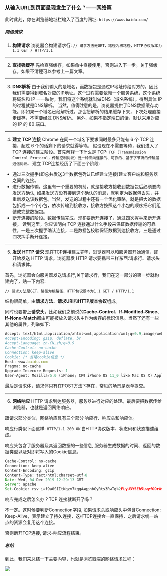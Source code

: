 ### 从输入URL到页面呈现发生了什么？——网络篇
此时此刻，你在浏览器地址栏输入了百度的网址:
`https://www.baidu.com/`

##### 网络请求
1. **构建请求**
浏览器会构建请求行:
`
// 请求方法是GET，路径为根路径，HTTP协议版本为1.1
GET / HTTP/1.1
`
----
2. **查找强缓存**
先检查强缓存，如果命中直接使用，否则进入下一步。关于强缓存，如果不清楚可以参考上一篇文章。
----
3. **DNS解析**
由于我们输入的是域名，而数据包是通过IP地址传给对方的。因此我们需要得到域名对应的IP地址。这个过程需要依赖一个服务系统，这个系统将域名和 IP 一一映射，我们将这个系统就叫做DNS（域名系统）。得到具体 IP 的过程就是DNS解析。
当然，值得注意的是，浏览器提供了DNS数据缓存功能。即如果一个域名已经解析过，那会把解析的结果缓存下来，下次处理直接走缓存，不需要经过 DNS解析。
另外，如果不指定端口的话，默认采用对应的 IP 的 80 端口。
----
4. **建立 TCP 连接**
Chrome 在同一个域名下要求同时最多只能有 6 个 TCP 连接，超过 6 个的话剩下的请求就得等待。
假设现在不需要等待，我们进入了 TCP 连接的建立阶段。首先解释一下什么是 TCP:
`
TCP（Transmission Control Protocol，传输控制协议）是一种面向连接的、可靠的、基于字节流的传输层通信协议。
`
建立 TCP连接经历了下面三个阶段:
* 通过三次握手(即总共发送3个数据包确认已经建立连接)建立客户端和服务器之间的连接。
* 进行数据传输。这里有一个重要的机制，就是接收方接收到数据包后必须要向发送方确认, 如果发送方没有接到这个确认的消息，就判定为数据包丢失，并重新发送该数据包。当然，发送的过程中还有一个优化策略，就是把大的数据包拆成一个个小包，依次传输到接收方，接收方按照这个小包的顺序把它们组装成完整数据包。
* 断开连接的阶段。数据传输完成，现在要断开连接了，通过四次挥手来断开连接。
读到这里，你应该明白 TCP 连接通过什么手段来保证数据传输的可靠性，一是三次握手确认连接，二是数据包校验保证数据到达接收方，三是通过四次挥手断开连接。
----
5. **发送 HTTP 请求**
现在TCP连接建立完毕，浏览器可以和服务器开始通信，即开始发送 HTTP 请求。浏览器发 HTTP 请求要携带三样东西:请求行、请求头和请求体。

首先，浏览器会向服务器发送请求行,关于请求行，我们在这一部分的第一步就构建完了，贴一下内容:

`
// 请求方法是GET，路径为根路径，HTTP协议版本为1.1
GET / HTTP/1.1
`

结构很简单，由**请求方法**、**请求URI**和**HTTP版本协议**组成。

同时也要带上**请求头**，比如我们之前说的**Cache-Control**、**If-Modified-Since**、**If-None-Match**都由可能被放入请求头中作为缓存的标识信息。当然了还有一些其他的属性，列举如下:
```javascript
Accept: text/html,application/xhtml+xml,application/xml;q=0.9,image/webp,image/apng,*/*;q=0.8,application/signed-exchange;v=b3
Accept-Encoding: gzip, deflate, br
Accept-Language: zh-CN,zh;q=0.9
Cache-Control: no-cache
Connection: keep-alive
Cookie: /* 省略cookie信息 */
Host: www.baidu.com
Pragma: no-cache
Upgrade-Insecure-Requests: 1
User-Agent: Mozilla/5.0 (iPhone; CPU iPhone OS 11_0 like Mac OS X) AppleWebKit/604.1.38 (KHTML, like Gecko) Version/11.0 Mobile/15A372 Safari/604.1
```
最后是请求体，请求体只有在POST方法下存在，常见的场景是表单提交。

----
6. **网络响应**
HTTP 请求到达服务器，服务器进行对应的处理。最后要把数据传给浏览器，也就是返回网络响应。
  
跟请求部分类似，网络响应具有三个部分:响应行、响应头和响应体。

响应行类似下面这样:
`HTTP/1.1 200 OK`
由HTTP协议版本、状态码和状态描述组成。

响应头包含了服务器及其返回数据的一些信息, 服务器生成数据的时间、返回的数据类型以及对即将写入的Cookie信息。
```javascript
Cache-Control: no-cache
Connection: keep-alive
Content-Encoding: gzip
Content-Type: text/html;charset=utf-8
Date: Wed, 04 Dec 2019 12:29:13 GMT
Server: apache
Set-Cookie: rsv_i=f9a0SIItKqzv7kqgAAgphbGyRts3RwTg%2FLyU3Y5Eh5LwyfOOrAsvdezbay0QqkDqFZ0DfQXby4wXKT8Au8O7ZT9UuMsBq2k; path=/; domain=.baidu.com
```

响应完成之后怎么办？TCP 连接就断开了吗？

不一定。这时候要判断Connection字段, 如果请求头或响应头中包含Connection: Keep-Alive，表示建立了持久连接，这样TCP连接会一直保持，之后请求统一站点的资源会复用这个连接。

否则断开TCP连接, 请求-响应流程结束。

##### 总结
到此，我们来总结一下主要内容，也就是浏览器端的网络请求过程：

[![](https://user-gold-cdn.xitu.io/2019/12/15/16f080b095268038?imageslim)](https://user-gold-cdn.xitu.io/2019/12/15/16f080b095268038?imageslim "markdown")
